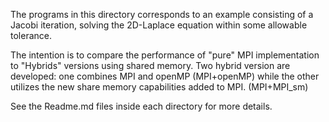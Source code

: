The programs in this directory corresponds to
an example consisting of a Jacobi iteration, solving 
the 2D-Laplace equation within some allowable tolerance.

The intention is to compare the performance of "pure" MPI
implementation to "Hybrids" versions using shared memory.
Two hybrid version are developed: one combines MPI and openMP 
(MPI+openMP) while the other utilizes the new share memory capabilities 
added to MPI. (MPI+MPI_sm)

See the Readme.md files inside each directory for more details.
